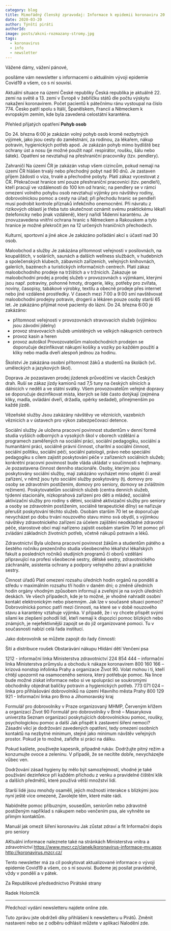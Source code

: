 ```yaml
---
category: blog
title: Mimořádný členský zpravodaj: Informace k epidemii koronaviru 20. 3.
date: 2020-03-20
author: Týnští piráti
authorId:
image: posts/akcni-rozmazany-stromy.jpg
tags: 
  - koronavirus
  - info
  - newsletter
---
```

Vážené dámy, vážení pánové,

posíláme vám newsletter s informacemi o aktuálním vývoji epidemie Covid19 a všem, co s ní souvisí.

Aktuální situace na území České republiky
Česká republika je aktuálně 22. zemí na světě a 13. zemí v Evropě v žebříčku států dle počtu výskytu nakažení koronavirem. Počet pacientů k pátečnímu ránu vystoupal na číslo 774. Česko patří spolu s Itálií, Španělskem, Francií a Německem k evropským zemím, kde byla zavedená celostátní karanténa.

Přehled přijatých opatření
<strong>Pohyb osob</strong>

Do 24. března 6:00 je zakázán volný pohyb osob kromě nezbytných výjimek, jako jsou cesty do zaměstnání, za rodinou, za lékařem, nákup potravin, hygienických potřeb apod.
Je zakázán pohyb mimo bydliště bez ochrany úst a nosu (je možné použít např. respirátor, roušku, šálu nebo šátek).
Opatření se nevztahují na přeshraniční pracovníky (tzv. pendlery).


Zahraničí
Na území ČR je zakázán vstup všem cizincům, pokud nemají na území ČR hlášen trvalý nebo přechodný pobyt nad 90 dnů.
Je zastaven příjem žádostí o víza, trvalé a přechodné pobyty.
Platí zákaz vycestovat z ČR.
Překračovat hranice smí pouze přeshraniční pracovníci (tzv. pendleři), kteří pracují ve vzdálenosti do 100 km od hranic; na pendlery se v rámci omezení volného pohybu osob nevztahují výjimky pro návštěvy rodiny, dobrovolnickou pomoc a cesty na úřad; při přechodu hranic se pendleři musí podrobit kontrole příznaků infekčního onemocnění.
Při návratu z rizikových oblastí je třeba tuto skutečnost oznámit svému praktickému lékaři (telefonicky nebo jinak vzdáleně), který nařídí 14denní karanténu.
Je znovuzavedena vnitřní ochrana hranic s Německem a Rakouskem a tyto hranice je možné překročit jen na 12 určených hraničních přechodech.


Kulturní, sportovní a jiné akce
Je zakázáno pořádání akcí s účastí nad 30 osob.


Maloobchod a služby
Je zakázána přítomnost veřejnosti v posilovnách, na koupalištích, v soláriích, saunách a dalších wellness službách, v hudebních a společenských klubech, zábavních zařízeních, veřejných knihovnách, galeriích, bazénech a turistických informačních centrech.
Platí zákaz maloobchodního prodeje na tržištích a v tržnicích.
Zakazuje se maloobchodní prodej a prodej služeb v provozovnách s výjimkami, kterými jsou např. potraviny, pohonné hmoty, drogerie, léky, potřeby pro zvířata, noviny, časopisy, tabákové výrobky, textilu a obecně prodeje přes internet nebo jiné vzdálené prostředky.
V časech mezi 7:00 a 9:00 smí navštěvovat maloobchodní prodejny potravin, drogerií a lékáren pouze osoby starší 65 let.
Je zakázáno přijímat nové pacienty do lázní.
Do 24. března 6:00 je zakázáno:
- přítomnost veřejnosti v provozovnách stravovacích služeb (výjimkou jsou závodní jídelny)
- provoz stravovacích služeb umístěných ve velkých nákupních centrech
- provoz kasin a heren
- provoz autoškol
Provozovatelům maloobchodních prodejen se doporučuje dezinfikovat nákupní košíky a vozíky po každém použití a kliky nebo madla dveří alespoň jednou za hodinu.


Školství
Je zakázána osobní přítomnost žáků a studentů na školách (vč. uměleckých a jazykových škol).


Doprava
Je pozastaven prodej jízdenek průvodčími ve vlacích Českých drah.
Ruší se zákaz jízdy kamionů nad 7,5 tuny na českých silnicích a dálnicích v neděli a ve státní svátky.
Všem provozovatelům veřejné dopravy se doporučuje dezinfikovat místa, kterých se lidé často dotýkají (zejména kliky, madla, ovládání dveří, držadla, opěrky sedadel), přinejmenším po každé jízdě.


Vězeňské služby
Jsou zakázány návštěvy ve věznicích, vazebních věznicích a v ústavech pro výkon zabezpečovací detence.


Sociální služby
Je uložena pracovní povinnost studentům v denní formě studia vyšších odborných a vysokých škol v oborech vzdělání a programech zaměřených na sociální práci, sociální pedagogiku, sociální a humanitární práci, sociálně právní činnost, charitní a sociální činnost, sociální politiku, sociální péči, sociální patologii, právo nebo speciální pedagogiku s cílem zajistit poskytování péče v zařízeních sociálních služeb; konkrétní pracovní povinnost bude vláda ukládat v součinnosti s hejtmany.
Je pozastavena činnost denního stacionáře.
Osoby, kterým jsou poskytovány sociální služby, mají zakázáno vycházet mimo objekt či areál zařízení, v němž jsou tyto sociální služby poskytovány (tj. domovy pro osoby se zdravotním postižením, domovy pro seniory, domovy se zvláštním režimem).
Poskytovatelům sociálních služeb (centra denních služeb, týdenní stacionáře, nízkoprahová zařízení pro děti a mládež, sociálně aktivizační služby pro rodiny s dětmi, sociálně aktivizační služby pro seniory a osoby se zdravotním postižením, sociálně terapeutické dílny) se nařizuje přerušit poskytování těchto služeb.
Osobám starším 70 let se doporučuje nevycházet po dobu trvání nouzového stavu mimo svá obydlí, s výjimkou návštěvy zdravotnického zařízení za účelem zajištění neodkladné zdravotní péče, starostové obcí mají nařízeno zajistit osobám starším 70 let pomoc při zvládání základních životních potřeb, včetně nákupů potravin a léků.


Zdravotnictví
Byla uložena pracovní povinnost žákům a studentům pátého a šestého ročníku prezenčního studia všeobecného lékařství lékařských fakult a posledních ročníků studijních programů či oborů vzdělání připravující na profesi všeobecné sestry, dětské sestry, zdravotnického záchranáře, asistenta ochrany a podpory veřejného zdraví a praktické sestry.


Činnost úřadů
Platí omezení rozsahu úředních hodin orgánů na pondělí a středu v maximálním rozsahu tří hodin v daném dni; o změně úředních hodin orgány vhodným způsobem informují a zveřejní je na svých úředních deskách.
Ve všech případech, kde je to možné, je vhodné nahradit osobní kontakt elektronickým nebo písemným.
Jak lze v současné situaci pomoci?
Dobrovolnická pomoc patří mezi činnosti, na které se v době nouzového stavu a karantény vztahuje výjimka. V případě, že i vy chcete přispět svými silami ke zlepšení pohodlí lidí, kteří nemají k dispozici pomoc blízkých nebo známých, je nejefektivnější zapojit se do již organizované pomoci. Tu v současnosti nabízí celá řada institucí.

Jako dobrovolník se můžete zapojit do řady činností:

Šití a distribuce roušek
Obstarávání nákupu
Hlídání dětí
Venčení psa


1212 - informační linka Ministerstva zdravotnictví
224 854 444 – informační linka Ministerstva průmyslu a obchodu k nákaze koronavirem
800 160 166 – krizová nonstop infolinka Prahy a organizace Život 90. Volat mohou i ti, kteří chtějí upozornit na osamoceného seniora, který potřebuje pomoc. Na lince bude možné získat informace nebo si ve spolupráci se soukromými obchodníky objednat balíčky potravin a hygienických potřeb.
773 071 024 – linka pro přihlašování dobrovolníků na území Hlavního města Prahy
800 129 921 - Informační linka pro Brno a Jihomoravský kraj

Formulář pro dobrovolníky v Praze organizovaný MHMP, Červeným křížem a organizací Život 90
Formulář pro dobrovolníky v Brně – Masarykova univerzita
Seznam organizací poskytujících dobrovolnickou pomoc, roušky, psychologickou pomoc a další
Jak přispět k zastavení šíření nemoci?
Zásadní věcí je dodržování zavedených opatření, tedy omezení osobních kontaktů na nezbytné minimum, stejně jako minimum návštěv veřejných prostor. Pokud je to možné, zařiďte si práci na dálku.

Pokud kašlete, používejte kapesník, případně rukáv. Dodržujte pitný režim a konzumujte ovoce a zeleninu. V případě, že se necítíte dobře, nevycházejte vůbec ven.

Dodržování zásad hygieny by mělo být samozřejmostí, vhodné je také používání dezinfekce při každém příchodu z venku a pravidelné čištění klik a dalších předmětů, které používá větší množství lidí.

Starší lidé jsou mnohdy osamělí, jejich možnosti interakce s blízkými jsou nyní ještě více omezené, Zavolejte těm, které máte rádi.

Nabídněte pomoc příbuzným, sousedům, seniorům nebo zdravotně postiženým například s nákupem nebo venčením psa, ale vyhněte se přímým kontaktům.


Manuál jak omezit šíření koronaviru
Jak zůstat zdraví a fit
Informační dopis pro seniory

AKtuální informace naleznete také na stránkách Ministerstva vnitra a zdravotnictví
https://www.mvcr.cz/clanek/koronavirus-informace-mv.aspx
http://koronavirus.mzcr.cz/


Tento newsletter má za cíl poskytovat aktualizované informace o vývoji epidemie Covid19 a všem, co s ní souvisí. Budeme jej posílat pravidelně, vždy v pondělí a v pátek.

Za Republikové předsednictvo Pirátské strany

Radek Holomčík

------

Předchozí vydání newsletteru najdete online zde.

Tuto zprávu jste obdrželi díky přihlášení k newsletteru u Pirátů. Změnit nastavení nebo se z odběru odhlásit můžete v aplikaci Nalodění zde.
